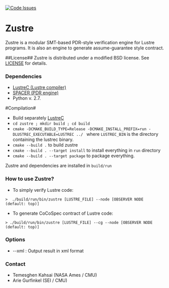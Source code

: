 
[![Code Issues](http://www.quantifiedcode.com/api/v1/project/f01b6e8e42264a9db43a4221e4ebdb51/badge.svg)](http://www.quantifiedcode.com/app/project/f01b6e8e42264a9db43a4221e4ebdb51)

# Zustre #

Zustre is a modular SMT-based PDR-style verification engine for Lustre programs. It is also an engine to generate assume-guarantee style contract.

##License##
Zustre is distributed under a modified BSD license. See [LICENSE](LICENSE) for details.

### Dependencies ###

* [LustreC (Lustre compiler)](https://github.com/coco-team/lustrec)
* [SPACER (PDR engine)](http://spacer.bitbucket.org/)
* Python v. 2.7.


#Compilation#

*  Build separately [LustreC](https://github.com/coco-team/lustrec) 
* `cd zustre ; mkdir build ; cd build`
* `cmake -DCMAKE_BUILD_TYPE=Release -DCMAKE_INSTALL_PREFIX=run -DLUSTREC_EXECUTABLE=LUSTREC ../ ` where `LUSTREC_BIN` is the directory containing the lustrec binary.
* `cmake --build .` to build zustre
* `cmake --build . --target install` to install everything in `run` directory
* `cmake --build . --target package` to package everything.

Zustre and dependencies are installed in `build/run`


### How to use Zustre? ###
* To simply verify Lustre code:
```
>  ./build/run/bin/zustre [LUSTRE_FILE] --node [OBSERVER NODE (default: top)]
```

* To generate CoCoSpec contract of Lustre code:
```
> ./build/run/bin/zustre [LUSTRE_FILE] --cg --node [OBSERVER NODE (default: top)]
```

### Options ###

* --xml : Output result in xml format 

### Contact ###
* Temesghen Kahsai (NASA Ames / CMU)
* Arie Gurfinkel (SEI / CMU)
